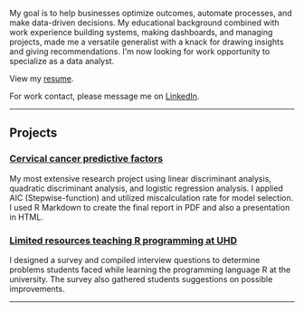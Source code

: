 My goal is to help businesses optimize outcomes, automate processes, and make data-driven decisions. My educational background combined with work experience building systems, making dashboards, and managing projects, made me a versatile generalist with a knack for drawing insights and giving recommendations. I'm now looking for work opportunity to specialize as a data analyst.

View my [resume](https://maiqha.github.io/resume/2022.06.04-Mai-Ha-resume.pdf).

For work contact, please message me on [LinkedIn](https://www.linkedin.com/in/maiqha/).

---

## Projects

### [Cervical cancer predictive factors](http://maiqha.github.io/cervical-cancer-factors-with-R/)
My most extensive research project using linear discriminant analysis, quadratic discriminant analysis, and logistic regression analysis. I applied AIC (Stepwise-function) and utilized miscalculation rate for model selection. I used R Markdown to create the final report in PDF and also a presentation in HTML.

### [Limited resources teaching R programming at UHD](http://maiqha.github.io/limited-resources-teaching-r-programming-at-uhd/)
I designed a survey and compiled interview questions to determine problems students faced while learning the programming language R at the university. The survey also gathered students suggestions on possible improvements.

---
